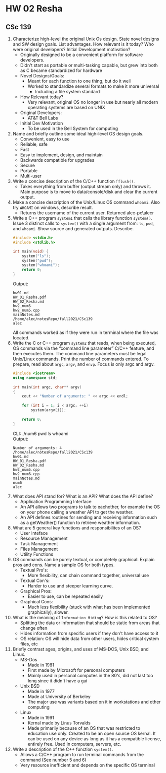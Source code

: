 # HW 02 Resha

## CSc 139

1. Characterize high-level the original Unix Os design. State novel designs and SW design goals. List advantages. How relevant is it today? Who were original developers? Initial Development motivation?
    - Originally designed to be a convenient platform for software developers.
    - Didn't start as portable or multi-tasking capable, but grew into both 
    as C became standardized for hardware
    - Novel Designs/Goals:
        - Meant for each function to one thing, but do it well
        - Worked to standardize several formats to make it more universal
            - Including a file system standard
    - How Relevant today?
        - Very relevant, original OS no longer in use but nearly all 
        modern operating systems are based on UNIX
    - Original Developers:
        - AT&T Bell Labs
    - Initial Dev Motivation
        - To be used in the Bell System for computing
2. Name and briefly outline some ideal high-level OS design goals.
    - Convenient, easy to use
    - Reliable, safe
    - Fast
    - Easy to implement, design, and maintain
    - Backwards compatible for upgrades
    - Secure
    - Portable
    - Multi-user
3. Write a concise description of the C/C++ function `fflush()`.  
   - Takes everything from buffer (output stream only) and throws it. Main purpose is to move to data/console/disk and clear the current output.
4. Make a concise description of the Unix/Linux OS command `whoami`. Also try `WHOAMI` on windows, describe result.
   - Returns the username of the current user. Returned alec-pc\alecr
5. Write a C++ program `system1` that calls the library function `system()`. Issue 3 distinct calls to `system()` with a single argument from: `ls`, `pwd`, and `whoami`. Show source and generated outputs. Describe.
    ```c++
    #include <stdio.h>
    #include <stdlib.h>

    int main(void) {
        system("ls");
        system("pwd");
        system("whoami");
        return 0;
    }
    ```
    Output:
    ```text
    hw01.md
    HW_01_Resha.pdf
    HW_02_Resha.md
    hw2_num5
    hw2_num5.cpp
    mainNotes.md
    /home/alec/notesRepo/fall2021/CSc139
    alec
    ```
    All commands worked as if they were run in terminal where the file was located.
6. Write the C or C++ program `system2` that reads, when being executed, OS commands via the “command line parameter” C/C++ feature, and then executes them. The command line parameters must be legal Unix/Linux commands. Print the number of commands entered. To prepare, read about `argc`, `argv`, and `envp`. Focus is only argc and argv.
    ```c++
    #include <iostream>
    using namespace std;
      
    int main(int argc, char** argv)
    {
        cout << "Number of arguments: " << argc << endl;
      
        for (int i = 1; i < argc; ++i)
            system(argv[i]);
      
        return 0;
    }
    ```
    CLI: ./num6 pwd ls whoami  
    Output:  
    ```text
    Number of arguments: 4
    /home/alec/notesRepo/fall2021/CSc139
    hw01.md
    HW_01_Resha.pdf
    HW_02_Resha.md
    hw2_num5.cpp
    hw2_num6.cpp
    mainNotes.md
    num6
    alec
    ```
7. What does API stand for? What is an API? What does the API define?
   - Application Programming Interface
   - An API allows two programs to talk to eachother, for example the OS on your phone calling a weather API to get the weather.
   - An API defines routines for sending and receiving information such as a getWeather() function to retrieve weather information.
8. What are 5 general key functions and responsibilites of an OS?
    - User Inteface
    - Resource Management
    - Task Management
    - Files Management
    - Utility Functions
9. OS commands can be purely textual, or completely graphical. Explain pros and cons. Name a sample OS for both types.
   - Textual Pro's:
      - More flexibility, can chain command together, universal use
   - Textual Con's:
      - Harder to use and steeper learning curve.
   - Graphical Pros:
      - Easier to use, can be repeated easily
   - Graphical Cons:
      - Much less flexibility (stuck with what has been implemented graphically), slower.
10. What is the meaning of `Information Hiding`? How is this related to OS?
    - Splitting the data or information that should be static from areas that change often
    - Hides information from specific users if they don't have access to it
    - OS relation: OS will hide data from other users, hides critical system files, etc
11. Briefly contrast ages, origins, and uses of MS-DOS, Unix BSD, and Linux.
    - MS-Dos
        - Made in 1981
        - First made by Microsoft for personal computers
        - Mainly used in personal computes in the 80's, did not last too long since it didn't have a gui
    - Unix BSD
        - Made in 1977
        - Made at University of Berkeley
        - The major use was variants based on it in workstations and other computing
    - Linux
        - Made in 1991
        - Kernal made by Linus Torvalds
        - Made primarily because of an OS that was restricted to education use only. Created to be an open source OS kernal. It can be used on any device as long as it has a compatible license, entirely free. Used in computers, servers, etc.
12. Write a description of the C++ function `system()`.
    - Allows a C/C++ program to run terminal commands from the command (See number 5 and 6)
    - Very resource inefficient and depends on the specific OS terminal
